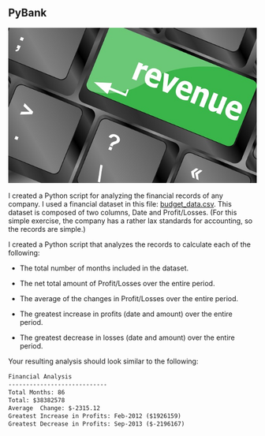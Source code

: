 
## PyBank

![Revenue](Images/revenue-per-lead.jpg)

I created a Python script for analyzing the financial records of any company. I used a financial dataset in this file: [budget_data.csv](PyBank/Resources/budget_data.csv). This dataset is composed of two columns, Date and Profit/Losses. (For this simple exercise, the company has a rather lax standards for accounting, so the records are simple.)

I created a Python script that analyzes the records to calculate each of the following:

* The total number of months included in the dataset.

* The net total amount of Profit/Losses over the entire period.

* The average of the changes in Profit/Losses over the entire period.

* The greatest increase in profits (date and amount) over the entire period.

* The greatest decrease in losses (date and amount) over the entire period.

Your resulting analysis should look similar to the following:

  ```text
  Financial Analysis
  ----------------------------
  Total Months: 86
  Total: $38382578
  Average  Change: $-2315.12
  Greatest Increase in Profits: Feb-2012 ($1926159)
  Greatest Decrease in Profits: Sep-2013 ($-2196167)
 